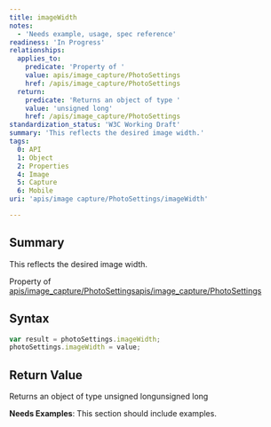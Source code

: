 ```yaml
---
title: imageWidth
notes:
  - 'Needs example, usage, spec reference'
readiness: 'In Progress'
relationships:
  applies_to:
    predicate: 'Property of '
    value: apis/image_capture/PhotoSettings
    href: /apis/image_capture/PhotoSettings
  return:
    predicate: 'Returns an object of type '
    value: 'unsigned long'
    href: /apis/image_capture/PhotoSettings
standardization_status: 'W3C Working Draft'
summary: 'This reflects the desired image width.'
tags:
  0: API
  1: Object
  2: Properties
  4: Image
  5: Capture
  6: Mobile
uri: 'apis/image capture/PhotoSettings/imageWidth'

---
```

## <span>Summary</span>

This reflects the desired image width.

Property of [apis/image\_capture/PhotoSettings](/apis/image_capture/PhotoSettings)[apis/image\_capture/PhotoSettings](/apis/image_capture/PhotoSettings)

## <span>Syntax</span>

``` js
var result = photoSettings.imageWidth;
photoSettings.imageWidth = value;
```

## <span>Return Value</span>

Returns an object of type unsigned longunsigned long

**Needs Examples**: This section should include examples.

